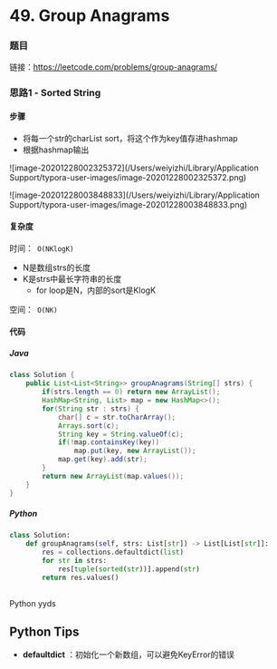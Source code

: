 

# 49. Group Anagrams

### 题目

链接：https://leetcode.com/problems/group-anagrams/



### 思路1 - Sorted String

#### 步骤

- 将每一个str的charList sort，将这个作为key值存进hashmap
- 根据hashmap输出

![image-20201228002325372](/Users/weiyizhi/Library/Application Support/typora-user-images/image-20201228002325372.png)

![image-20201228003848833](/Users/weiyizhi/Library/Application Support/typora-user-images/image-20201228003848833.png)



#### 复杂度

时间：` O(NKlogK)`

- N是数组strs的长度
- K是strs中最长字符串的长度
  - for loop是N，内部的sort是KlogK

空间：` O(NK)`



#### 代码

##### Java

```java
class Solution {
    public List<List<String>> groupAnagrams(String[] strs) {
        if(strs.length == 0) return new ArrayList();
        HashMap<String, List> map = new HashMap<>();
        for(String str : strs) {
            char[] c = str.toCharArray();
            Arrays.sort(c);
            String key = String.valueOf(c);
            if(!map.containsKey(key))
                map.put(key, new ArrayList());
            map.get(key).add(str);
        }
        return new ArrayList(map.values());
    }
}
```



##### Python

```python
class Solution:
    def groupAnagrams(self, strs: List[str]) -> List[List[str]]:
        res = collections.defaultdict(list)
        for str in strs:
            res[tuple(sorted(str))].append(str)
        return res.values()
        
```

Python yyds



## Python Tips

-  **defaultdict** ：初始化一个新数组，可以避免KeyError的错误
